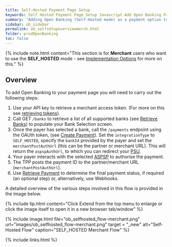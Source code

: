 ```yaml
---
title: Self-Hosted Payment Page Setup
keywords: Self Hosted Payment Page Setup Javascript Add Open Banking Payment Page
summary: "Adding Open Banking (Self-Hosted mode) as a payment option to your Payment Page requires configuration as outlined below. In Self-Hosted mode you must develop your own user interface."
sidebar: ob_sidebar
permalink: ob_selfsetupoverviewmerch.html
folder: prodOpenBanking
toc: false
---
```


{% include note.html content="This section is for **Merchant** users who want to use the **SELF_HOSTED** mode - see [Implementation Options](ob_pispimplementation.html) for more on this." %}

## Overview 

To add Open Banking to your payment page you will need to carry out the following steps:

1. Use your API key to retrieve a merchant access token. (For more on this see [retrieving tokens](ob_partnerintegration.html#api-details---post-tokens)).
1. Call GET `/banks` to retrieve a list of all supported banks (see [Retrieve Banks](ob_getbank.html)) to populate your Bank Selection screen. 
1. Once the payer has selected a bank, call the `/payments` endpoint using the OAUth token, (see [Create Payment](ob_createpayment.html)).
Set the `integrationType` to `SELF_HOSTED`, specify the `bankId` provided by the payer and set the `merchantPostAuthUrl` (this can be the partner or merchant URL). This will return the `aspspAuthUrl`, to which you can redirect your <a href="#" data-toggle="tooltip" data-original-title="{{site.data.glossary.psu}}">PSU</a>.
1. Your payer interacts with the selected <a href="#" data-toggle="tooltip" data-original-title="{{site.data.glossary.aspsp}}">ASPSP</a> to authorise the payment. 
1. The TPP posts the payment ID to the partner/merchant URL (`merchantPostAuthUrl`).
1. Use [Retrieve Payment](ob_retrievepayment.html) to determine the final payment status, if required (an optional step) or, alternatively, use Webhooks. 

A detailed overview of the various steps involved in this flow is provided in the image below.

{% include tip.html content="Click Extend from the top menu to enlarge or click the image itself to open it in a new browser tab/window" %}

{% include image.html file="ob_selfhosted_flow-merchant.png" url="images/ob_selfhosted_flow-merchant.png" target = "_new" alt="Self-Hosted Flow" caption="SELF_HOSTED Merchant Flow" %}


{% include links.html %}






